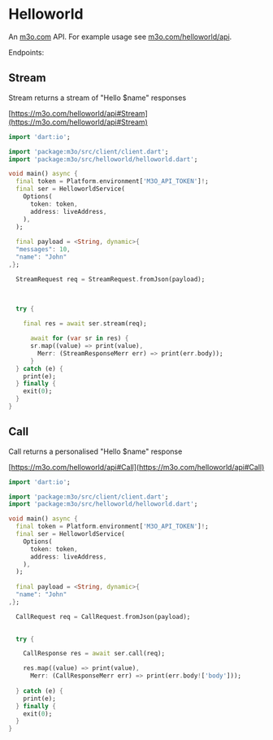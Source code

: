 # Helloworld

An [m3o.com](https://m3o.com) API. For example usage see [m3o.com/helloworld/api](https://m3o.com/helloworld/api).

Endpoints:

## Stream

Stream returns a stream of "Hello $name" responses


[https://m3o.com/helloworld/api#Stream](https://m3o.com/helloworld/api#Stream)

```dart
import 'dart:io';

import 'package:m3o/src/client/client.dart';
import 'package:m3o/src/helloworld/helloworld.dart';

void main() async {
  final token = Platform.environment['M3O_API_TOKEN']!;
  final ser = HelloworldService(
    Options(
      token: token,
      address: liveAddress,
    ),
  );
 
  final payload = <String, dynamic>{
  "messages": 10,
  "name": "John"
,};

  StreamRequest req = StreamRequest.fromJson(payload);

  
  	
  try {

    final res = await ser.stream(req);

	  await for (var sr in res) {
	  sr.map((value) => print(value),
		Merr: (StreamResponseMerr err) => print(err.body));
	  }
  } catch (e) {
    print(e);
  } finally {
    exit(0);
  }
}
```
## Call

Call returns a personalised "Hello $name" response


[https://m3o.com/helloworld/api#Call](https://m3o.com/helloworld/api#Call)

```dart
import 'dart:io';

import 'package:m3o/src/client/client.dart';
import 'package:m3o/src/helloworld/helloworld.dart';

void main() async {
  final token = Platform.environment['M3O_API_TOKEN']!;
  final ser = HelloworldService(
    Options(
      token: token,
      address: liveAddress,
    ),
  );
 
  final payload = <String, dynamic>{
  "name": "John"
,};

  CallRequest req = CallRequest.fromJson(payload);

  
  try {

	CallResponse res = await ser.call(req);

    res.map((value) => print(value),
	  Merr: (CallResponseMerr err) => print(err.body!['body']));	
  
  } catch (e) {
    print(e);
  } finally {
    exit(0);
  }
}
```
